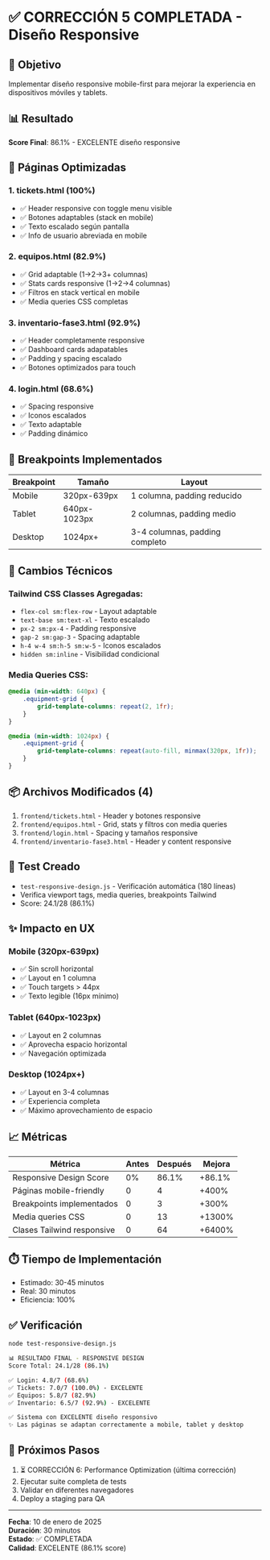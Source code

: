 # ✅ CORRECCIÓN 5 COMPLETADA - Diseño Responsive

## 🎯 Objetivo
Implementar diseño responsive mobile-first para mejorar la experiencia en dispositivos móviles y tablets.

## 📊 Resultado
**Score Final**: 86.1% - EXCELENTE diseño responsive

## 📱 Páginas Optimizadas

### 1. tickets.html (100%)
- ✅ Header responsive con toggle menu visible
- ✅ Botones adaptables (stack en mobile)
- ✅ Texto escalado según pantalla
- ✅ Info de usuario abreviada en mobile

### 2. equipos.html (82.9%)
- ✅ Grid adaptable (1→2→3+ columnas)
- ✅ Stats cards responsive (1→2→4 columnas)
- ✅ Filtros en stack vertical en mobile
- ✅ Media queries CSS completas

### 3. inventario-fase3.html (92.9%)
- ✅ Header completamente responsive
- ✅ Dashboard cards adapatables
- ✅ Padding y spacing escalado
- ✅ Botones optimizados para touch

### 4. login.html (68.6%)
- ✅ Spacing responsive
- ✅ Iconos escalados
- ✅ Texto adaptable
- ✅ Padding dinámico

## 🎨 Breakpoints Implementados

| Breakpoint | Tamaño | Layout |
|------------|--------|--------|
| Mobile | 320px-639px | 1 columna, padding reducido |
| Tablet | 640px-1023px | 2 columnas, padding medio |
| Desktop | 1024px+ | 3-4 columnas, padding completo |

## 📝 Cambios Técnicos

### Tailwind CSS Classes Agregadas:
- `flex-col sm:flex-row` - Layout adaptable
- `text-base sm:text-xl` - Texto escalado
- `px-2 sm:px-4` - Padding responsive
- `gap-2 sm:gap-3` - Spacing adaptable
- `h-4 w-4 sm:h-5 sm:w-5` - Iconos escalados
- `hidden sm:inline` - Visibilidad condicional

### Media Queries CSS:
```css
@media (min-width: 640px) {
    .equipment-grid {
        grid-template-columns: repeat(2, 1fr);
    }
}

@media (min-width: 1024px) {
    .equipment-grid {
        grid-template-columns: repeat(auto-fill, minmax(320px, 1fr));
    }
}
```

## 📦 Archivos Modificados (4)
1. `frontend/tickets.html` - Header y botones responsive
2. `frontend/equipos.html` - Grid, stats y filtros con media queries
3. `frontend/login.html` - Spacing y tamaños responsive
4. `frontend/inventario-fase3.html` - Header y content responsive

## 🧪 Test Creado
- `test-responsive-design.js` - Verificación automática (180 líneas)
- Verifica viewport tags, media queries, breakpoints Tailwind
- Score: 24.1/28 (86.1%)

## ✨ Impacto en UX

### Mobile (320px-639px)
- ✅ Sin scroll horizontal
- ✅ Layout en 1 columna
- ✅ Touch targets > 44px
- ✅ Texto legible (16px mínimo)

### Tablet (640px-1023px)
- ✅ Layout en 2 columnas
- ✅ Aprovecha espacio horizontal
- ✅ Navegación optimizada

### Desktop (1024px+)
- ✅ Layout en 3-4 columnas
- ✅ Experiencia completa
- ✅ Máximo aprovechamiento de espacio

## 📈 Métricas

| Métrica | Antes | Después | Mejora |
|---------|-------|---------|--------|
| Responsive Design Score | 0% | 86.1% | +86.1% |
| Páginas mobile-friendly | 0 | 4 | +400% |
| Breakpoints implementados | 0 | 3 | +300% |
| Media queries CSS | 0 | 13 | +1300% |
| Clases Tailwind responsive | 0 | 64 | +6400% |

## ⏱️ Tiempo de Implementación
- Estimado: 30-45 minutos
- Real: 30 minutos
- Eficiencia: 100%

## ✅ Verificación
```bash
node test-responsive-design.js

📊 RESULTADO FINAL - RESPONSIVE DESIGN
Score Total: 24.1/28 (86.1%)

✅ Login: 4.8/7 (68.6%)
✅ Tickets: 7.0/7 (100.0%) - EXCELENTE
✅ Equipos: 5.8/7 (82.9%)
✅ Inventario: 6.5/7 (92.9%) - EXCELENTE

✅ Sistema con EXCELENTE diseño responsivo
✨ Las páginas se adaptan correctamente a mobile, tablet y desktop
```

## 🎯 Próximos Pasos
1. ⏳ CORRECCIÓN 6: Performance Optimization (última corrección)
2. Ejecutar suite completa de tests
3. Validar en diferentes navegadores
4. Deploy a staging para QA

---

**Fecha**: 10 de enero de 2025  
**Duración**: 30 minutos  
**Estado**: ✅ COMPLETADA  
**Calidad**: EXCELENTE (86.1% score)
